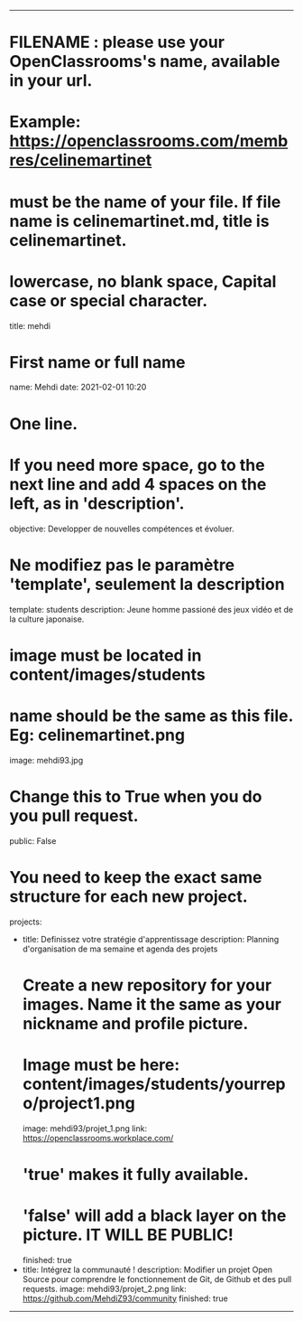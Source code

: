 ---

# FILENAME : please use your OpenClassrooms's name, available in your url.
# Example: https://openclassrooms.com/membres/celinemartinet
# must be the name of your file. If file name is celinemartinet.md, title is celinemartinet.
# lowercase, no blank space, Capital case or special character.
title: mehdi

# First name or full name
name: Mehdi
date: 2021-02-01 10:20

# One line.
# If you need more space, go to the next line and add 4 spaces on the left, as in 'description'.
objective: Developper de nouvelles compétences et évoluer.

# Ne modifiez pas le paramètre 'template', seulement la description
template: students
description:
    Jeune homme passioné des jeux vidéo et de la culture japonaise.

# image must be located in content/images/students
# name should be the same as this file. Eg: celinemartinet.png
image: mehdi93.jpg

# Change this to True when you do you pull request.
public: False

# You need to keep the exact same structure for each new project.
projects:
  - title: Definissez votre stratégie d'apprentissage
    description: Planning d'organisation de ma semaine et agenda des projets
    # Create a new repository for your images. Name it the same as your nickname and profile picture.
    # Image must be here: content/images/students/yourrepo/project1.png
    image: mehdi93/projet_1.png
    link: https://openclassrooms.workplace.com/
    # 'true' makes it fully available.
    # 'false' will add a black layer on the picture. IT WILL BE PUBLIC!
    finished: true
  - title: Intégrez la communauté !
    description: Modifier un projet Open Source pour comprendre le fonctionnement de Git, de Github et des pull requests. 
    image: mehdi93/projet_2.png
    link: https://github.com/MehdiZ93/community
    finished: true
---